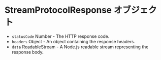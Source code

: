 # StreamProtocolResponse オブジェクト

* `statusCode` Number - The HTTP response code.
* `headers` Object - An object containing the response headers.
* `data` ReadableStream - A Node.js readable stream representing the response body.